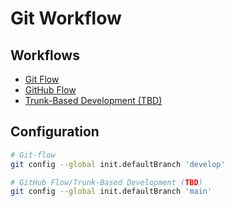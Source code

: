 # Git Workflow

## Workflows

- [Git Flow](/git-flow.md)
- [GitHub Flow](/github/github-flow.md)
- [Trunk-Based Development (TBD)](/trunk-based-development.md)

## Configuration

```sh
# Git-flow
git config --global init.defaultBranch 'develop'

# GitHub Flow/Trunk-Based Development (TBD)
git config --global init.defaultBranch 'main'
```
